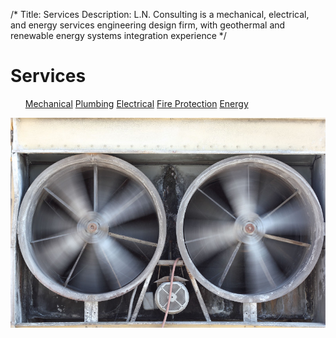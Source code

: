 /*
Title: Services
Description: L.N. Consulting is a mechanical, electrical, and energy services engineering design firm, with geothermal and renewable energy systems integration experience
*/


# Services

<div>
	<div class="row">
		<div class="col-md-6" >
			<ul class="list-group">
				<a class="list-group-item" href="/services/mechanical" >Mechanical</a>
				<a class="list-group-item" href="/services/plumbing" >Plumbing</a>
				<a class="list-group-item" href="/services/electrical" >Electrical</a>
				<a class="list-group-item" href="/services/fire-protection" >Fire Protection</a>
				<a class="list-group-item" href="/services/energy" >Energy</a>
			</ul>
		</div>
		<div class="col-md-6" >
			<img class="img-responsive img-rounded" src="/files/HVAC_Ventilation_Exhaust.jpg" >
		</div>
	</div>
</div>